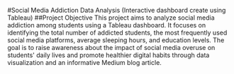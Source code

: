 #Social Media Addiction Data Analysis (Interactive dashboard create using Tableau)
##Project Objective
This project aims to analyze social media addiction among students using a Tableau dashboard. It focuses on identifying the total number of addicted students, the most frequently used social media platforms, average sleeping hours, and education levels. The goal is to raise awareness about the impact of social media overuse on students' daily lives and promote healthier digital habits through data visualization and an informative Medium blog article.
